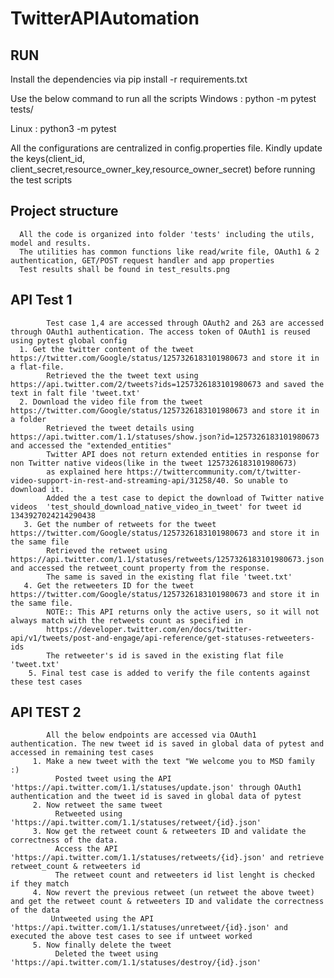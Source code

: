 # TwitterAPIAutomation
## RUN
Install the dependencies via
pip install -r requirements.txt

Use the below command to run all the scripts 
Windows : python -m pytest tests/

Linux : python3 -m pytest

All the configurations are centralized in config.properties file. Kindly update the keys(client_id, client_secret,resource_owner_key,resource_owner_secret) before running the test scripts


## Project structure
      All the code is organized into folder 'tests' including the utils, model and results.
      The utilities has common functions like read/write file, OAuth1 & 2 authentication, GET/POST request handler and app properties
      Test results shall be found in test_results.png
      
      
## API Test 1
            Test case 1,4 are accessed through OAuth2 and 2&3 are accessed through OAuth1 authentication. The access token of OAuth1 is reused using pytest global config
      1. Get the twitter content of the tweet https://twitter.com/Google/status/1257326183101980673 and store it in a flat-file.
            Retrieved the the tweet text using https://api.twitter.com/2/tweets?ids=1257326183101980673 and saved the text in falt file 'tweet.txt'
      2. Download the video file from the tweet https://twitter.com/Google/status/1257326183101980673 and store it in a folder
            Retrieved the tweet details using https://api.twitter.com/1.1/statuses/show.json?id=1257326183101980673 and accessed the "extended_entities"
            Twitter API does not return extended entities in response for non Twitter native videos(like in the tweet 1257326183101980673)
            as explained here https://twittercommunity.com/t/twitter-video-support-in-rest-and-streaming-api/31258/40. So unable to download it.
            Added the a test case to depict the download of Twitter native videos  'test_should_download_native_video_in_tweet' for tweet id 1343927024214290438
       3. Get the number of retweets for the tweet https://twitter.com/Google/status/1257326183101980673 and store it in the same file
            Retrieved the retweet using https://api.twitter.com/1.1/statuses/retweets/1257326183101980673.json and accessed the retweet_count property from the response.
            The same is saved in the existing flat file 'tweet.txt'
       4. Get the retweeters ID for the tweet https://twitter.com/Google/status/1257326183101980673 and store it in the same file.
            NOTE:: This API returns only the active users, so it will not always match with the retweets count as specified in
            https://developer.twitter.com/en/docs/twitter-api/v1/tweets/post-and-engage/api-reference/get-statuses-retweeters-ids
            The retweeter's id is saved in the existing flat file 'tweet.txt'
        5. Final test case is added to verify the file contents against these test cases
        
 ## API TEST 2
            All the below endpoints are accessed via OAuth1 authentication. The new tweet id is saved in global data of pytest and accessed in remaining test cases
         1. Make a new tweet with the text "We welcome you to MSD family :) 
              Posted tweet using the API 'https://api.twitter.com/1.1/statuses/update.json' through OAuth1 authentication and the tweet id is saved in global data of pytest
         2. Now retweet the same tweet
              Retweeted using 'https://api.twitter.com/1.1/statuses/retweet/{id}.json'
         3. Now get the retweet count & retweeters ID and validate the correctness of the data.
              Access the API 'https://api.twitter.com/1.1/statuses/retweets/{id}.json' and retrieve retweet_count & retweeters id
              The retweet count and retweeters id list lenght is checked if they match
         4. Now revert the previous retweet (un retweet the above tweet) and get the retweet count & retweeters ID and validate the correctness of the data
             Untweeted using the API 'https://api.twitter.com/1.1/statuses/unretweet/{id}.json' and executed the above test cases to see if untweet worked
         5. Now finally delete the tweet
              Deleted the tweet using 'https://api.twitter.com/1.1/statuses/destroy/{id}.json'
         
            
      
      
 
     
